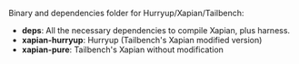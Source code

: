 Binary and dependencies folder for Hurryup/Xapian/Tailbench:
* **deps**: All the necessary dependencies to compile Xapian, plus harness.
* **xapian-hurryup**: Hurryup (Tailbench's Xapian modified version)
* **xapian-pure**: Tailbench's Xapian without modification
